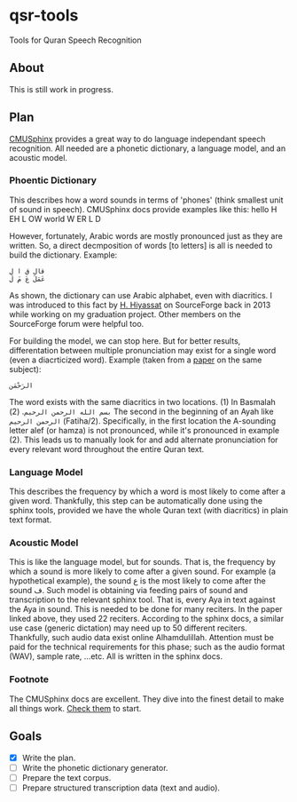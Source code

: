 # qsr-tools
Tools for Quran Speech Recognition

## About
This is still work in progress.

## Plan
[CMUSphinx](https://cmusphinx.github.io/) provides a great way to do language independant speech recognition. All needed are a phonetic dictionary, a language model, and an acoustic model.

### Phoentic Dictionary
This describes how a word sounds in terms of 'phones' (think  smallest unit of sound in speech). CMUSphinx docs provide examples like this:
    hello H EH L OW
    world W ER L D
    
However, fortunately, Arabic words are mostly pronounced just as they are written. So, a direct decmposition of words [to letters] is all is needed to build the dictionary. Example:
    
    قال ق ا ل
    عَمَلَ عَ مَ لَ
    
As shown, the dictionary can use Arabic alphabet, even with diacritics. I was introduced to this fact by [H. Hiyassat](https://sourceforge.net/u/hiyassat/) on SourceForge back in 2013 while working on my graduation project. Other members on the SourceForge forum were helpful too.

For building the model, we can stop here. But for better results, differentation between multiple pronunciation may exist for a single word (even a diacrticized word). Example (taken from a [paper](http://www.sciencedirect.com/science/article/pii/S1110866516300123) on the same subject):

    الرَحْمَنِ
    
The word exists with the same diacritics in two locations. (1) In Basmalah `بسم الله الرحمن الرحيم`. (2) The second in the beginning of an Ayah like `الرحمن الرحيم` (Fatiha/2). Specifically, in the first location the A-sounding letter alef (or hamza) is not pronounced, while it's pronounced in example (2). This leads us to manually look for and add alternate pronunciation for every relevant word throughout the entire Quran text.

### Language Model
This describes the frequency by which a word is most likely to come after a given word. Thankfully, this step can be automatically done using the sphinx tools, provided we have the whole Quran text (with diacritics) in plain text format.

### Acoustic Model
This is like the language model, but for sounds. That is, the frequency by which a sound is more likely to come after a given sound. For example (a hypothetical example), the sound ع is the most likely to come after the sound ف. Such model is obtaining via feeding pairs of sound and transcription to the relevant sphinx tool. That is, every Aya in text against the Aya in sound. This is needed to be done for many reciters. In the paper linked above, they used 22 reciters. According to the sphinx docs, a similar use case (generic dictation) may need up to 50 different reciters. Thankfully, such audio data exist online Alhamdulillah. Attention must be paid for the technical requirements for this phase; such as the audio format (WAV), sample rate, ...etc. All is written in the sphinx docs.

### Footnote
The CMUSphinx docs are excellent. They dive into the finest detail to make all things work. [Check them](https://cmusphinx.github.io/wiki/tutorial/) to start.

## Goals
- [x] Write the plan.
- [ ] Write the phonetic dictionary generator.
- [ ] Prepare the text corpus.
- [ ] Prepare structured transcription data (text and audio).
